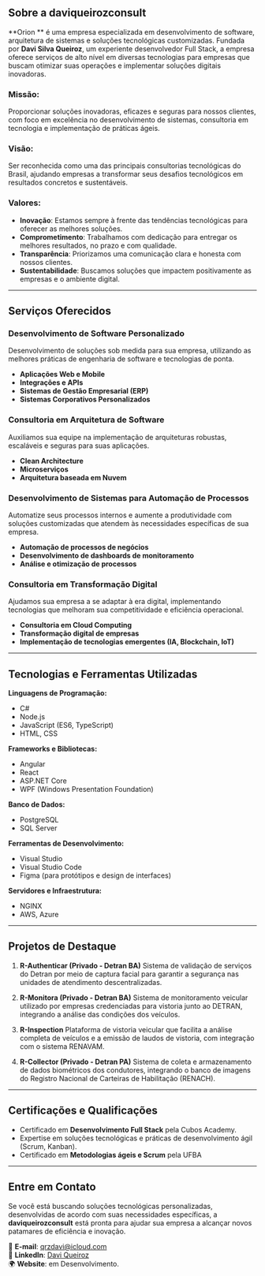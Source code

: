 ## **Sobre a daviqueirozconsult**

**Orion ** é uma empresa especializada em desenvolvimento de software, arquitetura de sistemas e soluções tecnológicas customizadas. Fundada por **Davi Silva Queiroz**, um experiente desenvolvedor Full Stack, a empresa oferece serviços de alto nível em diversas tecnologias para empresas que buscam otimizar suas operações e implementar soluções digitais inovadoras.

### **Missão:**
Proporcionar soluções inovadoras, eficazes e seguras para nossos clientes, com foco em excelência no desenvolvimento de sistemas, consultoria em tecnologia e implementação de práticas ágeis.

### **Visão:**
Ser reconhecida como uma das principais consultorias tecnológicas do Brasil, ajudando empresas a transformar seus desafios tecnológicos em resultados concretos e sustentáveis.

### **Valores:**
- **Inovação**: Estamos sempre à frente das tendências tecnológicas para oferecer as melhores soluções.
- **Comprometimento**: Trabalhamos com dedicação para entregar os melhores resultados, no prazo e com qualidade.
- **Transparência**: Priorizamos uma comunicação clara e honesta com nossos clientes.
- **Sustentabilidade**: Buscamos soluções que impactem positivamente as empresas e o ambiente digital.

---

## **Serviços Oferecidos**

### **Desenvolvimento de Software Personalizado**
Desenvolvimento de soluções sob medida para sua empresa, utilizando as melhores práticas de engenharia de software e tecnologias de ponta.

- **Aplicações Web e Mobile**
- **Integrações e APIs**
- **Sistemas de Gestão Empresarial (ERP)**
- **Sistemas Corporativos Personalizados**

### **Consultoria em Arquitetura de Software**
Auxiliamos sua equipe na implementação de arquiteturas robustas, escaláveis e seguras para suas aplicações.

- **Clean Architecture**
- **Microserviços**
- **Arquitetura baseada em Nuvem**

### **Desenvolvimento de Sistemas para Automação de Processos**
Automatize seus processos internos e aumente a produtividade com soluções customizadas que atendem às necessidades específicas de sua empresa.

- **Automação de processos de negócios**
- **Desenvolvimento de dashboards de monitoramento**
- **Análise e otimização de processos**

### **Consultoria em Transformação Digital**
Ajudamos sua empresa a se adaptar à era digital, implementando tecnologias que melhoram sua competitividade e eficiência operacional.

- **Consultoria em Cloud Computing**
- **Transformação digital de empresas**
- **Implementação de tecnologias emergentes (IA, Blockchain, IoT)**

---

## **Tecnologias e Ferramentas Utilizadas**

**Linguagens de Programação:**
- C#
- Node.js
- JavaScript (ES6, TypeScript)
- HTML, CSS

**Frameworks e Bibliotecas:**
- Angular
- React
- ASP.NET Core
- WPF (Windows Presentation Foundation)

**Banco de Dados:**
- PostgreSQL
- SQL Server

**Ferramentas de Desenvolvimento:**
- Visual Studio
- Visual Studio Code
- Figma (para protótipos e design de interfaces)

**Servidores e Infraestrutura:**
- NGINX
- AWS, Azure

---

## **Projetos de Destaque**

1. **R-Authenticar (Privado - Detran BA)**
   Sistema de validação de serviços do Detran por meio de captura facial para garantir a segurança nas unidades de atendimento descentralizadas.

2. **R-Monitora (Privado - Detran BA)**
   Sistema de monitoramento veicular utilizado por empresas credenciadas para vistoria junto ao DETRAN, integrando a análise das condições dos veículos.

3. **R-Inspection**
   Plataforma de vistoria veicular que facilita a análise completa de veículos e a emissão de laudos de vistoria, com integração com o sistema RENAVAM.

4. **R-Collector (Privado - Detran PA)**
   Sistema de coleta e armazenamento de dados biométricos dos condutores, integrando o banco de imagens do Registro Nacional de Carteiras de Habilitação (RENACH).

---

## **Certificações e Qualificações**

- Certificado em **Desenvolvimento Full Stack** pela Cubos Academy.
- Expertise em soluções tecnológicas e práticas de desenvolvimento ágil (Scrum, Kanban).
- Certificado em **Metodologias ágeis e Scrum** pela UFBA
---

## **Entre em Contato**

Se você está buscando soluções tecnológicas personalizadas, desenvolvidas de acordo com suas necessidades específicas, a **daviqueirozconsult** está pronta para ajudar sua empresa a alcançar novos patamares de eficiência e inovação.

📧 **E-mail**: qrzdavi@icloud.com </br>
🔗 **LinkedIn**: [Davi Queiroz](https://www.linkedin.com/in/davisq/)  
🌍 **Website**: em Desenvolvimento. 
